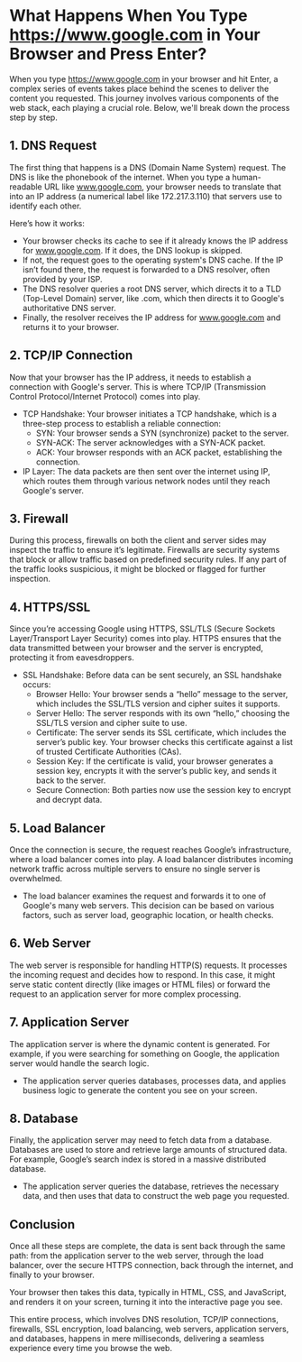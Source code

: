 # What Happens When You Type https://www.google.com in Your Browser and Press Enter?

When you type https://www.google.com in your browser and hit Enter, a complex series of events takes place behind the scenes to deliver the content you requested. This journey involves various components of the web stack, each playing a crucial role. Below, we'll break down the process step by step.

## 1. DNS Request
The first thing that happens is a DNS (Domain Name System) request. The DNS is like the phonebook of the internet. When you type a human-readable URL like www.google.com, your browser needs to translate that into an IP address (a numerical label like 172.217.3.110) that servers use to identify each other.

Here’s how it works:
- Your browser checks its cache to see if it already knows the IP address for www.google.com. If it does, the DNS lookup is skipped.
- If not, the request goes to the operating system's DNS cache. If the IP isn’t found there, the request is forwarded to a DNS resolver, often provided by your ISP.
- The DNS resolver queries a root DNS server, which directs it to a TLD (Top-Level Domain) server, like .com, which then directs it to Google's authoritative DNS server.
- Finally, the resolver receives the IP address for www.google.com and returns it to your browser.

## 2. TCP/IP Connection
Now that your browser has the IP address, it needs to establish a connection with Google's server. This is where TCP/IP (Transmission Control Protocol/Internet Protocol) comes into play.
- TCP Handshake: Your browser initiates a TCP handshake, which is a three-step process to establish a reliable connection:
    - SYN: Your browser sends a SYN (synchronize) packet to the server.
    - SYN-ACK: The server acknowledges with a SYN-ACK packet.
    - ACK: Your browser responds with an ACK packet, establishing the connection.
- IP Layer: The data packets are then sent over the internet using IP, which routes them through various network nodes until they reach Google's server.

## 3. Firewall
During this process, firewalls on both the client and server sides may inspect the traffic to ensure it’s legitimate. Firewalls are security systems that block or allow traffic based on predefined security rules. If any part of the traffic looks suspicious, it might be blocked or flagged for further inspection.

## 4. HTTPS/SSL
Since you’re accessing Google using HTTPS, SSL/TLS (Secure Sockets Layer/Transport Layer Security) comes into play. HTTPS ensures that the data transmitted between your browser and the server is encrypted, protecting it from eavesdroppers.
- SSL Handshake: Before data can be sent securely, an SSL handshake occurs:
    - Browser Hello: Your browser sends a “hello” message to the server, which includes the SSL/TLS version and cipher suites it supports.
    - Server Hello: The server responds with its own “hello,” choosing the SSL/TLS version and cipher suite to use.
    - Certificate: The server sends its SSL certificate, which includes the server’s public key. Your browser checks this certificate against a list of trusted Certificate Authorities (CAs).
    - Session Key: If the certificate is valid, your browser generates a session key, encrypts it with the server’s public key, and sends it back to the server.
    - Secure Connection: Both parties now use the session key to encrypt and decrypt data.

## 5. Load Balancer
Once the connection is secure, the request reaches Google’s infrastructure, where a load balancer comes into play. A load balancer distributes incoming network traffic across multiple servers to ensure no single server is overwhelmed.
- The load balancer examines the request and forwards it to one of Google's many web servers. This decision can be based on various factors, such as server load, geographic location, or health checks.

## 6. Web Server
The web server is responsible for handling HTTP(S) requests. It processes the incoming request and decides how to respond. In this case, it might serve static content directly (like images or HTML files) or forward the request to an application server for more complex processing.

## 7. Application Server
The application server is where the dynamic content is generated. For example, if you were searching for something on Google, the application server would handle the search logic.
- The application server queries databases, processes data, and applies business logic to generate the content you see on your screen.

## 8. Database
Finally, the application server may need to fetch data from a database. Databases are used to store and retrieve large amounts of structured data. For example, Google’s search index is stored in a massive distributed database.
- The application server queries the database, retrieves the necessary data, and then uses that data to construct the web page you requested.

## Conclusion
Once all these steps are complete, the data is sent back through the same path: from the application server to the web server, through the load balancer, over the secure HTTPS connection, back through the internet, and finally to your browser.

Your browser then takes this data, typically in HTML, CSS, and JavaScript, and renders it on your screen, turning it into the interactive page you see.

This entire process, which involves DNS resolution, TCP/IP connections, firewalls, SSL encryption, load balancing, web servers, application servers, and databases, happens in mere milliseconds, delivering a seamless experience every time you browse the web.
